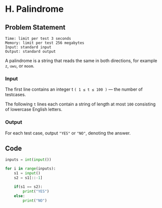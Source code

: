 # H. Palindrome

## Problem Statement

```text
Time: limit per test 3 seconds
Memory: limit per test 256 megabytes
Input: standard input
Output: standard output
```

A palindrome is a string that reads the same in both directions, for example ```z```, ```uwu```, or ```moom```.

### **Input**
The first line contains an integer t ```( 1 ≤ t ≤ 100 )``` — the number of testcases.

The following ```t``` lines each contain a string of length at most ```100``` consisting of lowercase English letters.

### **Output**
For each test case, output ```"YES"``` or ```"NO"```, denoting the answer.


## Code

```py
inputs = int(input())

for i in range(inputs):
    s1 = input()
    s2 = s1[::-1]

    if(s1 == s2):
        print("YES")
    else:
        print("NO")
```